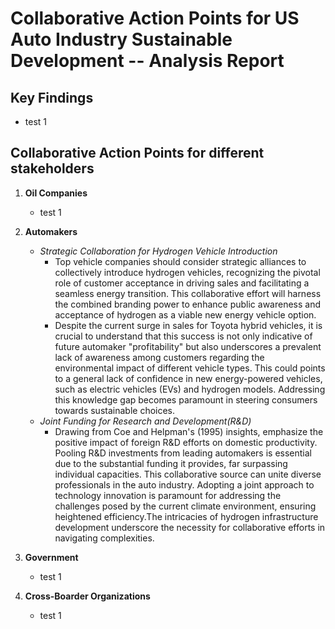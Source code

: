 # Collaborative Action Points for US Auto Industry Sustainable Development -- Analysis Report


## Key Findings
* test 1


## Collaborative Action Points for different stakeholders
1. **Oil Companies**
    * test 1
    
2. **Automakers**
   * *Strategic Collaboration for Hydrogen Vehicle Introduction*
      * Top vehicle companies should consider strategic alliances to collectively introduce hydrogen vehicles, recognizing the pivotal role of customer acceptance in driving sales and facilitating a seamless energy transition. This collaborative effort will harness the combined branding power to enhance public awareness and acceptance of hydrogen as a viable new energy vehicle option.
      * Despite the current surge in sales for Toyota hybrid vehicles, it is crucial to understand that this success is not only indicative of future automaker "profitability" but also underscores a prevalent lack of awareness among customers regarding the environmental impact of different vehicle types. This could points to a general lack of confidence in new energy-powered vehicles, such as electric vehicles (EVs) and hydrogen models. Addressing this knowledge gap becomes paramount in steering consumers towards sustainable choices.
   * *Joint Funding for Research and Development(R&D)*
      * Drawing from Coe and Helpman's (1995) insights, emphasize the positive impact of foreign R&D efforts on domestic productivity. Pooling R&D investments from leading automakers is essential due to the substantial funding it provides, far surpassing individual capacities. This collaborative source can unite diverse professionals in the auto industry. Adopting a joint approach to technology innovation is paramount for addressing the challenges posed by the current climate environment, ensuring heightened efficiency.The intricacies of hydrogen infrastructure development underscore the necessity for collaborative efforts in navigating complexities.
    
3. **Government**
    * test 1
    
4. **Cross-Boarder Organizations**
    * test 1
    

